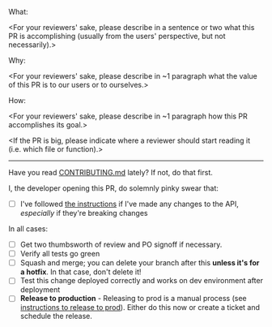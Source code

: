 What:

\<For your reviewers' sake, please describe in a sentence or two what this PR is accomplishing (usually from the users' perspective, but not necessarily).\>

Why:

\<For your reviewers' sake, please describe in ~1 paragraph what the value of this PR is to our users or to ourselves.\>

How:

\<For your reviewers' sake, please describe in ~1 paragraph how this PR accomplishes its goal.\>

\<If the PR is big, please indicate where a reviewer should start reading it (i.e. which file or function).\>

---

Have you read [CONTRIBUTING.md](https://github.com/DataBiosphere/bond/blob/develop/CONTRIBUTING.md) lately? If not, do that first.

I, the developer opening this PR, do solemnly pinky swear that:

- [ ] I've followed [the instructions](https://github.com/DataBiosphere/bond/blob/develop/CONTRIBUTING.md#api-changes) if I've made any changes to the API, _especially_ if they're breaking changes

In all cases:

- [ ] Get two thumbsworth of review and PO signoff if necessary. 
- [ ] Verify all tests go green
- [ ] Squash and merge; you can delete your branch after this **unless it's for a hotfix**. In that case, don't delete it!
- [ ] Test this change deployed correctly and works on dev environment after deployment
- [ ] **Release to production** - Releasing to prod is a manual process (see [instructions to release to prod](https://github.com/DataBiosphere/bond/blob/develop/README.md#production-deployment-checklist)). Either do this now or create a ticket and schedule the release.

